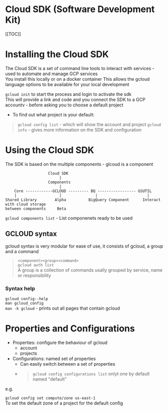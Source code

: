 # Cloud SDK (Software Development Kit)

[[TOC]]

# Installing the Cloud SDK
The Cloud SDK is a set of command line tools to interact with services - used to automate and manage GCP services  
You install this locally or on a docker container
This allows the gcloud language options to be available for your local development

`gcloud init` to start the process and login to activate the sdk  
This will provide a link and code and you connect the SDK to a GCP accountv - before asking you to choose a default project

* To find out what project is your default:
> `gcloud config list` - which will show the account and project 
> `gcloud info` - gives more information on the SDK and configuration

# Using the Cloud SDK
The SDK is based on the multiple components - glcoud is a component

```
                   Cloud SDK
                        |
                   Components
                        |
    Core ------------GCLOUD --------- BQ ----------------- GSUTIL
    |                   |               |                      |
Shared Library        Alpha          BigQuery Component      Interact with cloud storage
between components     Beta
```

 `gcloud components list` - List componenets ready to be used  

 ## GCLOUD syntax
 gcloud syntax is very modular for ease of use, it consists of gcloud, a group and a command
> `<component><group><command>`  
> `gcloud auth list`  
A group is a collection of commands usally grouped by service, name or responsibility 

### Syntax help
`gcloud config--help`  
`man gcloud_config`  
`man -k gcloud` - prints out all pages that contain gcloud

# Properties and Configurations
* Properties: configure the behaviour of gcloud
    * account
    * projects
* Configurations: named set of properties
    * Can easily switch between a set of properties 
    * > `gcloud config configurations list` onlyt one by default named "default"

e.g.

`gcloud config set compute/zone us-east-1`  
To set the default zone of a project for the default config 
